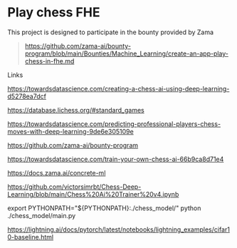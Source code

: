 # Play chess FHE

This project is designed to participate in the bounty provided by Zama
> https://github.com/zama-ai/bounty-program/blob/main/Bounties/Machine_Learning/create-an-app-play-chess-in-fhe.md



Links

https://towardsdatascience.com/creating-a-chess-ai-using-deep-learning-d5278ea7dcf


https://database.lichess.org/#standard_games

https://towardsdatascience.com/predicting-professional-players-chess-moves-with-deep-learning-9de6e305109e

https://github.com/zama-ai/bounty-program

https://towardsdatascience.com/train-your-own-chess-ai-66b9ca8d71e4

https://docs.zama.ai/concrete-ml


https://github.com/victorsimrbt/Chess-Deep-Learning/blob/main/Chess%20Ai%20Trainer%20v4.ipynb



export PYTHONPATH="${PYTHONPATH}:./chess_model/"
python ./chess_model/main.py


https://lightning.ai/docs/pytorch/latest/notebooks/lightning_examples/cifar10-baseline.html

